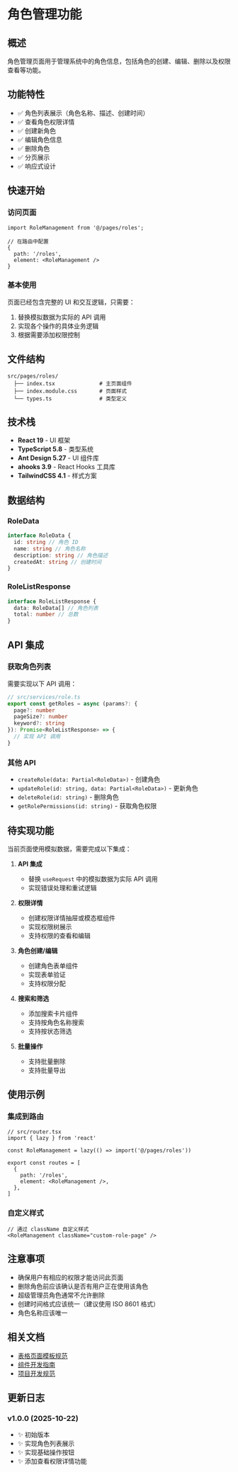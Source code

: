 # 角色管理功能

## 概述

角色管理页面用于管理系统中的角色信息，包括角色的创建、编辑、删除以及权限查看等功能。

## 功能特性

- ✅ 角色列表展示（角色名称、描述、创建时间）
- ✅ 查看角色权限详情
- ✅ 创建新角色
- ✅ 编辑角色信息
- ✅ 删除角色
- ✅ 分页展示
- ✅ 响应式设计

## 快速开始

### 访问页面

```tsx
import RoleManagement from '@/pages/roles';

// 在路由中配置
{
  path: '/roles',
  element: <RoleManagement />
}
```

### 基本使用

页面已经包含完整的 UI 和交互逻辑，只需要：

1. 替换模拟数据为实际的 API 调用
2. 实现各个操作的具体业务逻辑
3. 根据需要添加权限控制

## 文件结构

```
src/pages/roles/
  ├── index.tsx              # 主页面组件
  ├── index.module.css       # 页面样式
  └── types.ts               # 类型定义
```

## 技术栈

- **React 19** - UI 框架
- **TypeScript 5.8** - 类型系统
- **Ant Design 5.27** - UI 组件库
- **ahooks 3.9** - React Hooks 工具库
- **TailwindCSS 4.1** - 样式方案

## 数据结构

### RoleData

```typescript
interface RoleData {
  id: string // 角色 ID
  name: string // 角色名称
  description: string // 角色描述
  createdAt: string // 创建时间
}
```

### RoleListResponse

```typescript
interface RoleListResponse {
  data: RoleData[] // 角色列表
  total: number // 总数
}
```

## API 集成

### 获取角色列表

需要实现以下 API 调用：

```typescript
// src/services/role.ts
export const getRoles = async (params?: {
  page?: number
  pageSize?: number
  keyword?: string
}): Promise<RoleListResponse> => {
  // 实现 API 调用
}
```

### 其他 API

- `createRole(data: Partial<RoleData>)` - 创建角色
- `updateRole(id: string, data: Partial<RoleData>)` - 更新角色
- `deleteRole(id: string)` - 删除角色
- `getRolePermissions(id: string)` - 获取角色权限

## 待实现功能

当前页面使用模拟数据，需要完成以下集成：

1. **API 集成**
   - 替换 `useRequest` 中的模拟数据为实际 API 调用
   - 实现错误处理和重试逻辑

2. **权限详情**
   - 创建权限详情抽屉或模态框组件
   - 实现权限树展示
   - 支持权限的查看和编辑

3. **角色创建/编辑**
   - 创建角色表单组件
   - 实现表单验证
   - 支持权限分配

4. **搜索和筛选**
   - 添加搜索卡片组件
   - 支持按角色名称搜索
   - 支持按状态筛选

5. **批量操作**
   - 支持批量删除
   - 支持批量导出

## 使用示例

### 集成到路由

```tsx
// src/router.tsx
import { lazy } from 'react'

const RoleManagement = lazy(() => import('@/pages/roles'))

export const routes = [
  {
    path: '/roles',
    element: <RoleManagement />,
  },
]
```

### 自定义样式

```tsx
// 通过 className 自定义样式
<RoleManagement className="custom-role-page" />
```

## 注意事项

- 确保用户有相应的权限才能访问此页面
- 删除角色前应该确认是否有用户正在使用该角色
- 超级管理员角色通常不允许删除
- 创建时间格式应该统一（建议使用 ISO 8601 格式）
- 角色名称应该唯一

## 相关文档

- [表格页面模板规范](../../.kiro/steering/表格页面模板规范.md)
- [组件开发指南](../../.kiro/steering/组件开发指南.md)
- [项目开发规范](../../.kiro/steering/项目规范.md)

## 更新日志

### v1.0.0 (2025-10-22)

- ✨ 初始版本
- ✨ 实现角色列表展示
- ✨ 实现基础操作按钮
- ✨ 添加查看权限详情功能

